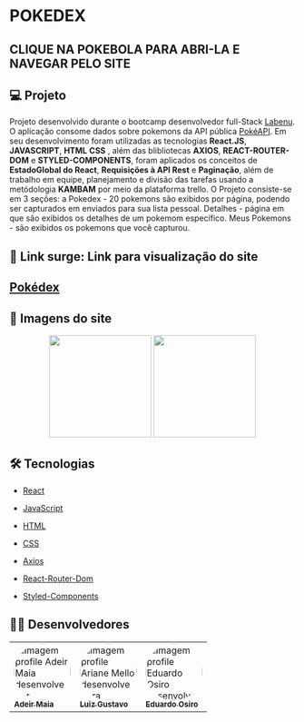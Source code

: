 # POKEDEX

## CLIQUE NA POKEBOLA PARA ABRI-LA E NAVEGAR PELO SITE

## 💻 Projeto
Projeto desenvolvido durante o bootcamp desenvolvedor full-Stack [Labenu](https://www.labenu.com.br/curso-de-programacao-web-full-stack-integral). O aplicação consome dados sobre pokemons da API pública [PokéAPI](https://pokeapi.co/). Em seu desenvolvimento foram utilizadas as tecnologias **React.JS**, **JAVASCRIPT**, **HTML** **CSS** , além das blibliotecas **AXIOS**, **REACT-ROUTER-DOM** e **STYLED-COMPONENTS**, foram aplicados os conceitos de **EstadoGlobal do React**, **Requisições à API Rest** e **Paginação**, além de trabalho em equipe, planejamento e divisão das tarefas usando a metódologia **KAMBAM** por meio da plataforma trello. O Projeto consiste-se em 3 seções: a Pokedex - 20 pokemons são exibidos por página, podendo ser capturados em enviados para sua lista pessoal. Detalhes - página em que são exibidos os detalhes de um pokemom específico. Meus Pokemons - são exibidos os pokemons que você capturou. 

<h2 id="link">🔗 Link surge: Link para visualização do site</h2>
<h2><a href="https://pokedex-adeir-moreira-front-end.surge.sh/">Pokédex</a><h2>

<h2 id="imagens">📱 Imagens do site</h2>
<div align="center">
  <img height="180em" src="https://user-images.githubusercontent.com/98994187/174461045-7484c748-737e-4716-9401-5e047109e5ab.png"/>
  <img height="180em" src="https://user-images.githubusercontent.com/98994187/174461141-a67e718c-55a3-4c60-b9f3-2db0ad768985.png"/>
</div>

<h2 id="tecnologias">🛠 Tecnologias</h2>
 
-  [React](https://pt-br.reactjs.org/docs/getting-started.html)

-  [JavaScript](https://developer.mozilla.org/pt-BR/docs/Web/JavaScript)

-  [HTML](https://developer.mozilla.org/pt-BR/docs/Web/HTML)

-  [CSS](https://www.w3schools.com/css/)

-  [Axios](https://styled-components.com/docs) 

-  [React-Router-Dom](https://www.npmjs.com/package/react-router-dom)

-  [Styled-Components](https://styled-components.com/docs)

<h2 id="desenvolvedores">👨‍💻 Desenvolvedores</h2>

<table>         
<td><a href="https://github.com/AdeirMoreira"><img style="border-radius: 50%;" src="https://avatars.githubusercontent.com/u/98994187?v=4" width="100px;" alt="Imagem profile Adeir Maia desenvolvedor"/><br /><sub><b>Adeir Maia </b></sub></a><br /> 
<td><a href="https://github.com/lisgustavo"><img style="border-radius: 50%;" src="https://avatars.githubusercontent.com/u/99142835?v=4" width="100px;" alt="Imagem profile Ariane Mello desenvolvedora"/><br /><sub><b>Luiz Gustavo</b></sub></a><br /> 
<td><a href="https://github.com/EduardoOsiro"><img style="border-radius: 50%;" src="https://avatars.githubusercontent.com/u/98972986?v=4" width="100px;" alt="Imagem profile Eduardo Osiro desenvolvedor"/><br /><sub><b>Eduardo Osiro </b></sub></a><br /> 
</table>
